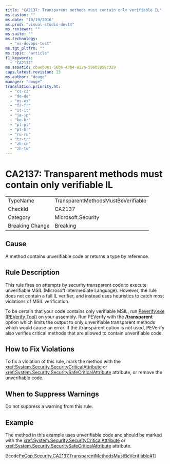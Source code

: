 ```yaml
---
title: "CA2137: Transparent methods must contain only verifiable IL"
ms.custom: ""
ms.date: "10/19/2016"
ms.prod: "visual-studio-dev14"
ms.reviewer: ""
ms.suite: ""
ms.technology: 
  - "vs-devops-test"
ms.tgt_pltfrm: ""
ms.topic: "article"
f1_keywords: 
  - "CA2137"
ms.assetid: cbaeb0e1-56b6-43b4-812a-596b2859c329
caps.latest.revision: 13
ms.author: "douge"
manager: "douge"
translation.priority.ht: 
  - "cs-cz"
  - "de-de"
  - "es-es"
  - "fr-fr"
  - "it-it"
  - "ja-jp"
  - "ko-kr"
  - "pl-pl"
  - "pt-br"
  - "ru-ru"
  - "tr-tr"
  - "zh-cn"
  - "zh-tw"
---
```

# CA2137: Transparent methods must contain only verifiable IL
|||  
|-|-|  
|TypeName|TransparentMethodsMustBeVerifiable|  
|CheckId|CA2137|  
|Category|Microsoft.Security|  
|Breaking Change|Breaking|  
  
## Cause  
 A method contains unverifiable code or returns a type by reference.  
  
## Rule Description  
 This rule fires on attempts by security transparent code to execute unverifiable MSIL (Microsoft Intermediate Language). However, the rule does not contain a full IL verifier, and instead uses heuristics to catch most violations of MSIL verification.  
  
 To be certain that your code contains only verifiable MSIL, run [Peverify.exe (PEVerify Tool)](../Topic/Peverify.exe%20\(PEVerify%20Tool\).md) on your assembly. Run PEVerify with the **/transparent** option which limits the output to only unverifiable transparent methods which would cause an error. If the /transparent option is not used, PEVerify also verifies critical methods that are allowed to contain unverifiable code.  
  
## How to Fix Violations  
 To fix a violation of this rule, mark the method with the <xref:System.Security.SecurityCriticalAttribute> or <xref:System.Security.SecuritySafeCriticalAttribute> attribute, or remove the unverifiable code.  
  
## When to Suppress Warnings  
 Do not suppress a warning from this rule.  
  
## Example  
 The method in this example uses unverifiable code and should be marked with the <xref:System.Security.SecurityCriticalAttribute> or <xref:System.Security.SecuritySafeCriticalAttribute> attribute.  
  
 [!code[FxCop.Security.CA2137.TransparentMethodsMustBeVerifiable#1](../code-quality/codesnippet/CSharp/ca2137--transparent-methods-must-contain-only-verifiable-il_1.cs)]